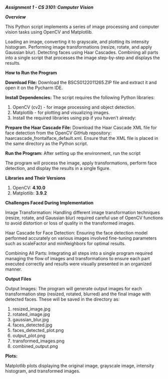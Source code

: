 **_Assignment 1 - CS 3101: Computer Vision_**

**_Overview_**

This Python script implements a series of image processing and computer vision tasks using OpenCV and Matplotlib.

Loading an image, converting it to grayscale, and plotting its intensity histogram.
Performing image transformations (resize, rotate, and apply Gaussian blur).
Detecting faces using Haar Cascades.
Combining all parts into a single script that processes the image step-by-step and displays the results.

**How to Run the Program**

**Download File:** Download the BSCS0122011265.ZIP file and extract it and open it on the Pycharm IDE.

**Install Dependencies:**
The script requires the following Python libraries:

1. OpenCV (cv2) - for image processing and object detection.
2. Matplotlib - for plotting and visualizing images.
3. Install the required libraries using pip if you haven’t already:

**Prepare the Haar Cascade File:** Download the Haar Cascade XML file for face detection from the OpenCV GitHub repository: haarcascade_frontalface_default.xml.
Ensure that the XML file is placed in the same directory as the Python script.

**Run the Program:** After setting up the environment, run the script

The program will process the image, apply transformations, perform face detection, and display the results in a single figure.

**Libraries and Their Versions**
1. OpenCV: **4.10.0**
2. Matplotlib: **3.9.2**

**Challenges Faced During Implementation**

Image Transformation: Handling different image transformation techniques (resize, rotate, and Gaussian blur) required careful use of OpenCV functions to avoid distortion or loss of quality in the transformed images.

Haar Cascade for Face Detection: Ensuring the face detection model performed accurately on various images involved fine-tuning parameters such as scaleFactor and minNeighbors for optimal results.

Combining All Parts: Integrating all steps into a single program required managing the flow of images and transformations to ensure each part executed correctly and results were visually presented in an organized manner.

**Output Files**

Output Images: The program will generate output images for each transformation step (resized, rotated, blurred) and the final image with detected faces. These will be saved in the directory as:

1. resized_image.jpg
2. rotated_image.jpg
3. gaussian_blur.jpg
4. faces_detected.jpg
5. faces_detected_plot.png
6. output_plot.png
7. transformed_images.png
8. combined_output.png

**Plots:** 

Matplotlib plots displaying the original image, grayscale image, intensity histogram, and transformed images.

